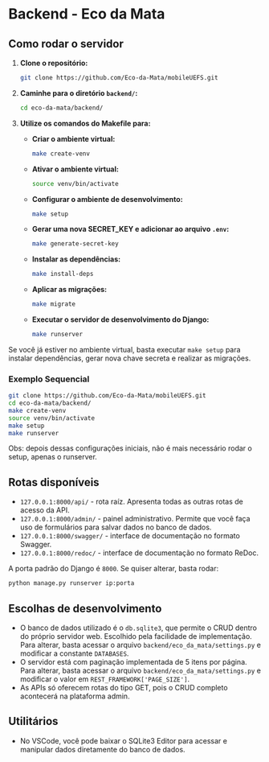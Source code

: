 # Backend - Eco da Mata

## Como rodar o servidor

1. **Clone o repositório:**
    ```bash
    git clone https://github.com/Eco-da-Mata/mobileUEFS.git
    ```

2. **Caminhe para o diretório `backend/`:**
    ```bash
    cd eco-da-mata/backend/
    ```

3. **Utilize os comandos do Makefile para:**
    - **Criar o ambiente virtual:**
        ```bash
        make create-venv
        ```
    - **Ativar o ambiente virtual:**
        ```bash
        source venv/bin/activate
        ```
    - **Configurar o ambiente de desenvolvimento:**
        ```bash
        make setup
        ```
    - **Gerar uma nova SECRET_KEY e adicionar ao arquivo `.env`:**
        ```bash
        make generate-secret-key
        ```
    - **Instalar as dependências:**
        ```bash
        make install-deps
        ```
    - **Aplicar as migrações:**
        ```bash
        make migrate
        ```
    - **Executar o servidor de desenvolvimento do Django:**
        ```bash
        make runserver
        ```

Se você já estiver no ambiente virtual, basta executar `make setup` para instalar dependências, gerar nova chave secreta e realizar as migrações.

### Exemplo Sequencial

```bash
git clone https://github.com/Eco-da-Mata/mobileUEFS.git
cd eco-da-mata/backend/
make create-venv
source venv/bin/activate
make setup
make runserver
```

Obs: depois dessas configurações iniciais, não é mais necessário rodar o setup, apenas o runserver.

## Rotas disponíveis

- `127.0.0.1:8000/api/` - rota raíz. Apresenta todas as outras rotas de acesso da API.
- `127.0.0.1:8000/admin/` - painel administrativo. Permite que você faça uso de formulários para salvar dados no banco de dados.
- `127.0.0.1:8000/swagger/` - interface de documentação no formato Swagger.
- `127.0.0.1:8000/redoc/` - interface de documentação no formato ReDoc.

A porta padrão do Django é `8000`. Se quiser alterar, basta rodar:

```bash
python manage.py runserver ip:porta
```

## Escolhas de desenvolvimento

- O banco de dados utilizado é o `db.sqlite3`, que permite o CRUD dentro do próprio servidor web. Escolhido pela facilidade de implementação. Para alterar, basta acessar o arquivo `backend/eco_da_mata/settings.py` e modificar a constante `DATABASES`.
- O servidor está com paginação implementada de 5 itens por página. Para alterar, basta acessar o arquivo `backend/eco_da_mata/settings.py` e modificar o valor em `REST_FRAMEWORK['PAGE_SIZE']`.
- As APIs só oferecem rotas do tipo GET, pois o CRUD completo acontecerá na plataforma admin.

## Utilitários

- No VSCode, você pode baixar o SQLite3 Editor para acessar e manipular dados diretamente do banco de dados.

